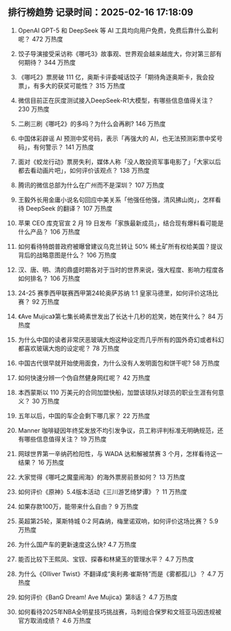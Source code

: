 
## 排行榜趋势 记录时间：2025-02-16 17:18:09
  
  1. OpenAI GPT-5 和 DeepSeek 等 AI 工具均向用户免费，免费后靠什么盈利呢？ 472 万热度
    
  2. 饺子导演接受采访称《哪吒3》故事观、世界观会越来越庞大，你对第三部有何期待？ 344 万热度
    
  3. 《哪吒2》票房破 111 亿，奥斯卡评委喊话饺子「期待角逐奥斯卡，我会投票」，有多大的获奖可能性？ 315 万热度
    
  4. 微信目前正在灰度测试接入DeepSeek-R1大模型，有哪些信息值得关注？ 230 万热度
    
  5. 二刷三刷《哪吒2》的多吗？为什么会再刷? 146 万热度
    
  6. 中国体彩辟谣 AI 预测中奖号码，表示「再强大的 AI，也无法预测彩票中奖号码」，有何警示？ 141 万热度
    
  7. 面对《蛟龙行动》票房失利，媒体人称「没人敢投资军事电影了」「大家以后都去看动画片吧」，如何评价该观点？ 138 万热度
    
  8. 腾讯的微信总部为什么在广州而不是深圳？ 107 万热度
    
  9. 王毅外长用金庸小说名句回应中美关系「他强任他强，清风拂山岗」，怎样看待 DeepSeek 的翻译？ 107 万热度
    
  10. 苹果 CEO 库克官宣 2 月 19 日发布「家族最新成员」，结合现有爆料看可能是什么产品？ 106 万热度
    
  11. 如何看待特朗普政府被曝曾建议乌克兰转让 50% 稀土矿所有权给美国？提议背后的战略意图是什么？ 106 万热度
    
  12. 汉、唐、明、清的鼎盛时期各对于当时的世界来说，强大程度、影响力程度各如何排名？ 106 万热度
    
  13. 24-25 赛季西甲联赛西甲第24轮奥萨苏纳 1:1 皇家马德里，如何评价这场比赛？ 92 万热度
    
  14. 《Ave Mujica》第七集长崎素世发出了长达十几秒的尬笑，她在笑什么？ 84 万热度
    
  15. 为什么中国的读者非常厌恶玻璃大炮这种设定而几乎所有的国外奇幻或者科幻都喜欢玻璃大炮的设定呢？ 78 万热度
    
  16. 中国古代很早就开始使用面食，为什么没有人发明面包和饼干呢? 58 万热度
    
  17. 如何快速分辨一个伪自然健身网红呢？ 42 万热度
    
  18. 本西蒙斯以 110 万美元的合同加盟快船，加盟该球队对球员的职业生涯有何意义？ 30 万热度
    
  19. 五年以后，中国的车企会剩下哪几家？ 22 万热度
    
  20. Manner 咖啡疑因年终奖发放不均引发争议，员工称评判标准无明确规范，还有哪些信息值得关注？ 19 万热度
    
  21. 网球世界第一辛纳药检阳性，与 WADA 达和解被禁赛 3 个月，怎样看待这一结果？ 16 万热度
    
  22. 大家觉得《哪吒之魔童闹海》的海外票房前景如何？ 13 万热度
    
  23. 如何评价《原神》5.4版本活动《三川游艺绮梦谭》？ 11 万热度
    
  24. 如果存款100万，能带来什么自由？ 9 万热度
    
  25. 英超第25轮，莱斯特城 0:2 阿森纳，梅里诺双响，如何评价这场比赛？ 5.9 万热度
    
  26. 为什么国产车的更新速度这么快? 4.7 万热度
    
  27. 能否比较下王熙凤、宝钗、探春和林黛玉的管理水平？ 4.7 万热度
    
  28. 为什么《Olliver Twist》不翻译成“奥利弗·崔斯特”而是《雾都孤儿》？ 4.7 万热度
    
  29. 如何评价《BanG Dream! Ave Mujica》第8话？ 4.7 万热度
    
  30. 如何看待2025年NBA全明星技巧挑战赛，马刺组合保罗和文班亚马因违规被官方取消成绩？ 4.6 万热度
    